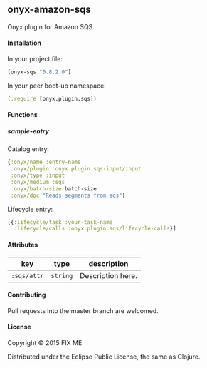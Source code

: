## onyx-amazon-sqs

Onyx plugin for Amazon SQS.

#### Installation

In your project file:

```clojure
[onyx-sqs "0.8.2.0"]
```

In your peer boot-up namespace:

```clojure
(:require [onyx.plugin.sqs])
```

#### Functions

##### sample-entry

Catalog entry:

```clojure
{:onyx/name :entry-name
 :onyx/plugin :onyx.plugin.sqs-input/input
 :onyx/type :input
 :onyx/medium :sqs
 :onyx/batch-size batch-size
 :onyx/doc "Reads segments from sqs"}
```

Lifecycle entry:

```clojure
[{:lifecycle/task :your-task-name
  :lifecycle/calls :onyx.plugin.sqs/lifecycle-calls}]
```

#### Attributes

|key                           | type      | description
|------------------------------|-----------|------------
|`:sqs/attr`            | `string`  | Description here.

#### Contributing

Pull requests into the master branch are welcomed.

#### License

Copyright © 2015 FIX ME

Distributed under the Eclipse Public License, the same as Clojure.
